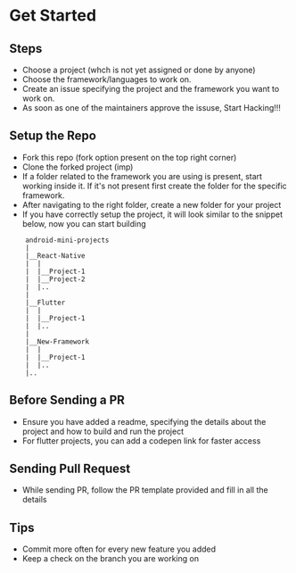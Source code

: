 # Get Started

## Steps
 - Choose a project (whch is not yet assigned or done by anyone)
 - Choose the framework/languages to work on.
 - Create an issue specifying the project and the framework you want to work on.
 - As soon as one of the maintainers approve the issuse, Start Hacking!!!

## Setup the Repo
 - Fork this repo (fork option present on the top right corner)
 - Clone the forked project (imp)
 - If a folder related to the framework you are using is present, start working inside it. If it's not present first create the folder for the specific framework.
 - After navigating to the right folder, create a new folder for your project
 - If you have correctly setup the project, it will look similar to the snippet below, now you can start building

```{javascript}
    android-mini-projects
    |
    |__React-Native
    |  |
    |  |__Project-1 
    |  |__Project-2
    |  |..
    |
    |__Flutter
    |  |
    |  |__Project-1
    |  |..
    |
    |__New-Framework
    |  |
    |  |__Project-1
    |  |..
    |.. 
```

## Before Sending a PR
 - Ensure you have added a readme, specifying the details about the project and how to build and run the project
 - For flutter projects, you can add a codepen link for faster access
 
## Sending Pull Request
 - While sending PR, follow the PR template provided and fill in all the details


## Tips
 - Commit more often for every new feature you added
 - Keep a check on the branch you are working on 
